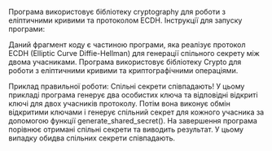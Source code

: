 Програма використовує бібліотеку cryptography для роботи з еліптичними кривими та протоколом ECDH.
Інструкції для запуску програми:

Даний фрагмент коду є частиною програми, яка реалізує протокол ECDH (Elliptic Curve Diffie-Hellman) для генерації спільного секрету між двома учасниками. Програма використовує бібліотеку Crypto для роботи з еліптичними кривими та криптографічними операціями.

Приклад правильної роботи:
    Спільні секрети співпадають!
У цьому прикладі програма генерує два особистих ключа та відповідні відкриті ключі для двох учасників протоколу.
Потім вона виконує обмін відкритими ключами і генерує спільний секрет для кожного учасника за допомогою функції generate_shared_secret().
На завершення програма порівнює отримані спільні секрети та виводить результат. У цьому випадку обидва спільних секрети співпадають.
